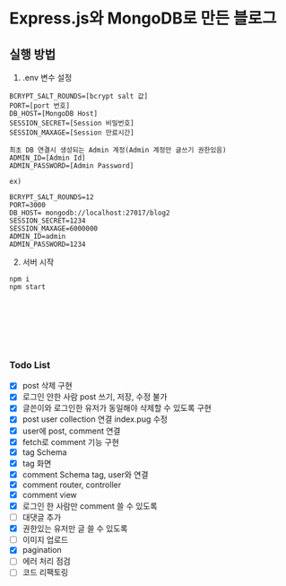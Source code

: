 # Express.js와 MongoDB로 만든 블로그

## 실행 방법
1. .env 변수 설정
```
BCRYPT_SALT_ROUNDS=[bcrypt salt 값]
PORT=[port 번호]
DB_HOST=[MongoDB Host]
SESSION_SECRET=[Session 비밀번호]
SESSION_MAXAGE=[Session 만료시간]

최초 DB 연결시 생성되는 Admin 계정(Admin 계정만 글쓰기 권한있음)
ADMIN_ID=[Admin Id]
ADMIN_PASSWORD=[Admin Password]
```
```
ex)

BCRYPT_SALT_ROUNDS=12
PORT=3000
DB_HOST= mongodb://localhost:27017/blog2
SESSION_SECRET=1234
SESSION_MAXAGE=6000000
ADMIN_ID=admin
ADMIN_PASSWORD=1234
```

2. 서버 시작
```
npm i
npm start
```

<br>
<br>
<br>
<br>
<br>




### Todo List
- [x] post 삭제 구현
- [x] 로그인 안한 사람 post 쓰기, 저장, 수정 불가
- [x] 글쓴이와 로그인한 유저가 동일해야 삭제할 수 있도록 구현
- [x] post user collection 연결 index.pug 수정
- [x] user에 post, comment 연결
- [x] fetch로 comment 기능 구현
- [x] tag Schema
- [x] tag 화면
- [x] comment Schema tag, user와 연결
- [x] comment router, controller
- [x] comment view
- [x] 로그인 한 사람만 comment 쓸 수 있도록
- [ ] 대댓글 추가
- [x] 권한있는 유저만 글 쓸 수 있도록
- [ ] 이미지 업로드
- [x] pagination
- [ ] 에러 처리 점검 
- [ ] 코드 리팩토링
